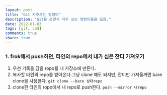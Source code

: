 ```yaml
---
layout: post
title: "Git 자주쓰는 명령어"
description: "Git을 쓰면서 자주 쓰는 명령어들을 모음."
date: 2022-01-03
tags: [git, cmd]
comments: true
share: true
---
```


### 1. frok해서 push하던, 타인의 repo에서 내가 심은 잔디 가져오기
1. 우선 기록을 담을 ropo를 내 저장소에 만든다.
2. 복사할 타인의 repo를 받아온다.그냥 clone 해도 되지만, 잔디만 가져올꺼면 bare clone을 사용한다. `git clone --bare 상대repo`
3. clone한 타인의 ropo에서 내 repo로 push한다. `push --mirror 내repo`
